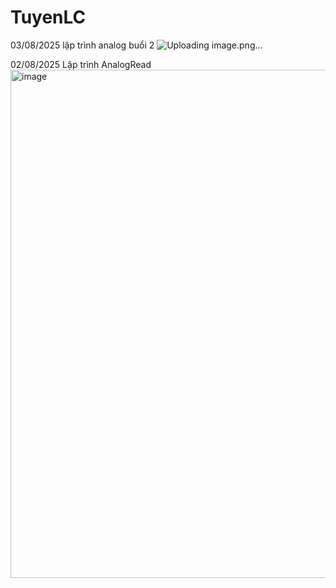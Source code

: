 # TuyenLC

03/08/2025
lập trình analog buổi 2
![Uploading image.png…]()

02/08/2025
Lập trình AnalogRead
<img width="1816" height="813" alt="image" src="https://github.com/user-attachments/assets/9332d25f-4d8d-4cc4-9e87-eb00b68abc11" />

